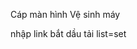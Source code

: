 



<!-- ASUS -->

Cáp màn hình
Vệ sinh máy

<!-- Tải nhạc -->

<!-- Auto 123 host -->

<!-- Dịch VN -->

<!-- Tai video -->

nhập link
bắt dầu tải
list=set

<!-- CK_MatMa -->

<!--= Note -->
<!-- bt kho -->
<!-- Kho latex đỏ -->
<!-- Lập lịch python Auto: mail; adapter sql -->
<!-- Giày -->

<!--  HR -->
<!-- !Tóc -->



<!-- Latex Kho -->
